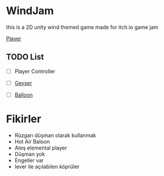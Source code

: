 # WindJam
this is a 2D unity wind themed game made for itch.io game jam

[Player](./Player.md)


## TODO List
- [ ] Player Controller
- [ ] [Geyser](./Geyser.md)
- [ ] [Balloon](./Balloon.md)


# Fikirler
- Rüzgarı düşman olarak kullanmak 
- Hot Air Baloon 
- Ateş elemental player
- Düşman yok
- Engeller var
- lever ile açılabilen köprüler
